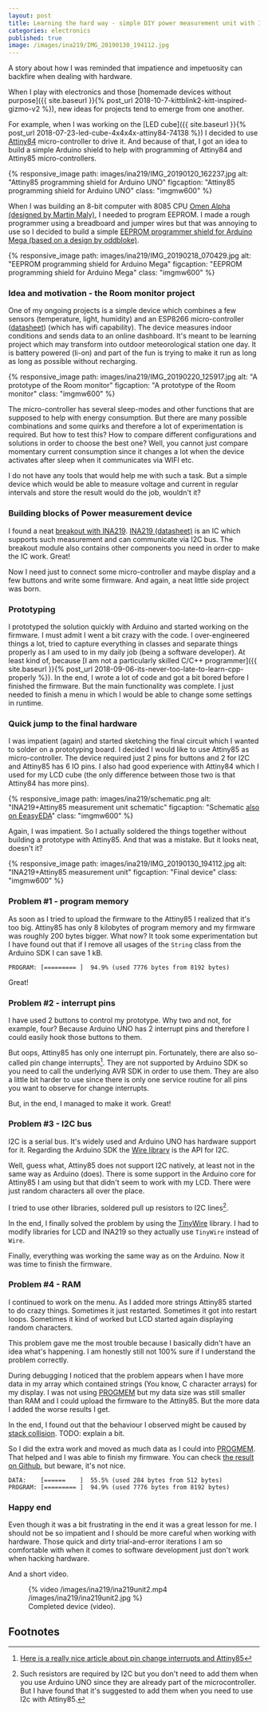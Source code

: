 ```yaml
---
layout: post
title: Learning the hard way - simple DIY power measurement unit with INA219 and ATtiny85
categories: electronics
published: true
image: /images/ina219/IMG_20190130_194112.jpg
---
```


A story about how I was reminded that impatience and impetuosity can backfire when dealing with hardware.

<!--more-->
When I play with electronics and those [homemade devices without purpose]({{ site.baseurl }}{% post_url 2018-10-7-kittblink2-kitt-inspired-gizmo-v2 %}), new ideas for projects tend to emerge from one another. 

For example, when I was working on the [LED cube]({{ site.baseurl }}{% post_url 2018-07-23-led-cube-4x4x4x-attiny84-74138 %}) I decided to use [Attiny84](https://www.microchip.com/wwwproducts/en/ATtiny84) micro-controller to drive it. And because of that, I got an idea to build a simple Arduino shield to help with programming of Attiny84 and Attiny85 micro-controllers. 

{% responsive_image path: images/ina219/IMG_20190120_162237.jpg alt: "Attiny85 programming shield for Arduino UNO" figcaption: "Attiny85 programming shield for Arduino UNO"  class: "imgmw600"  %}

When I was building an 8-bit computer with 8085 CPU [Omen Alpha (designed by Martin Maly)](https://www.hackster.io/adent/omen-alpha-77f86b), I needed to program EEPROM. I made a rough programmer using a breadboard and jumper wires but that was annoying to use so I decided to build a simple [EEPROM programmer shield for Arduino Mega (based on a design by oddbloke)](http://danceswithferrets.org/geekblog/?page_id=903).

{% responsive_image path: images/ina219/IMG_20190218_070429.jpg alt: "EEPROM programming shield for Arduino Mega" figcaption: "EEPROM programming shield for Arduino Mega"  class: "imgmw600" %}

### Idea and motivation - the Room monitor project

One of my ongoing projects is a simple device which combines a few sensors (temperature, light, humidity) and an ESP8266 micro-controller ([datasheet](https://www.espressif.com/sites/default/files/documentation/0a-esp8266ex_datasheet_en.pdf)) (which has wifi capability). The device measures indoor conditions and sends data to an online dashboard. It's meant to be learning project which may transform into outdoor meteorological station one day. It is battery powered (li-on) and part of the fun is trying to make it run as long as long as possible without recharging. 


{% responsive_image path: images/ina219/IMG_20190220_125917.jpg alt: "A prototype of the Room monitor" figcaption: "A prototype of the Room monitor"  class: "imgmw600"  %}

The micro-controller has several sleep-modes and other functions that are supposed to help with energy consumption. But there are many possible combinations and some quirks and therefore a lot of experimentation is required. But how to test this? How to compare different configurations and solutions in order to choose the best one? Well, you cannot just compare momentary current consumption since it changes a lot when the device activates after sleep when it communicates via WIFI etc.

I do not have any tools that would help me with such a task. But a simple device which would be able to measure voltage and current in regular intervals and store the result would do the job, wouldn't it?

### Building blocks of Power measurement device

I found a neat [breakout with INA219][inabreakout]. [INA219 (datasheet)][inadatasheet] is an IC which supports such measurement and can communicate via I2C bus. The breakout module also contains other components you need in order to make the IC work. Great!

Now I need just to connect some micro-controller and maybe display and a few buttons and write some firmware. And again, a neat little side project was born.

### Prototyping

I prototyped the solution quickly with Arduino and started working on the firmware. I must admit I went a bit crazy with the code. I over-engineered things a lot, tried to capture everything in classes and separate things properly as I am used to in my daily job (being a software developer). At least kind of, because [I am not a particularly skilled C/C++ programmer]({{ site.baseurl }}{% post_url 2018-09-06-its-never-too-late-to-learn-cpp-properly %}). In the end, I wrote a lot of code and got a bit bored before I finished the firmware. But the main functionality was complete. I just needed to finish a menu in which I would be able to change some settings in runtime. 

### Quick jump to the final hardware

I was impatient (again) and started sketching the final circuit which I wanted to solder on a prototyping board. I decided I would like to use Attiny85 as micro-controller. The device required just 2 pins for buttons and 2 for I2C and Attiny85 has 6 IO pins. I also had good experience with Attiny84 which I used for my LCD cube (the only difference between those two is that Attiny84 has more pins).

{% responsive_image path: images/ina219/schematic.png alt: "INA219+Attiny85 measurement unit schematic" figcaption: "Schematic <a href='https://easyeda.com/josefadamcik/ina219measurementunit'>also on EeasyEDA</a>" class: "imgmw600"  %}

Again, I was impatient. So I actually soldered the things together without building a prototype with Attiny85. And that was a mistake. But it looks neat, doesn't it?

{% responsive_image path: images/ina219/IMG_20190130_194112.jpg alt: "INA219+Attiny85 measurement unit" figcaption: "Final device" class: "imgmw600"  %}

### Problem #1 - program memory

As soon as I tried to upload the firmware to the Attiny85 I realized that it's too big. Attiny85 has only 8 kilobytes of program memory and my firmware was roughly 200 bytes bigger. What now? It took some experimentation but I have found out that if I remove all usages of the `String` class from the Arduino SDK I can save 1 kB. 

```
PROGRAM: [========= ]  94.9% (used 7776 bytes from 8192 bytes)
```

Great!

### Problem #2 - interrupt pins

I have used 2 buttons to control my prototype. Why two and not, for example, four? Because Arduino UNO has 2 interrupt pins and therefore I could easily hook those buttons to them. 

But oops, Attiny85 has only one interrupt pin. Fortunately, there are also so-called pin change interrupts[^1]. They are not supported by Arduino SDK so you need to call the underlying AVR SDK in order to use them. They are also a little bit harder to use since there is only one service routine for all pins you want to observe for change interrupts. 

But, in the end, I managed to make it work. Great!

### Problem #3 - I2C bus

I2C is a serial bus. It's widely used and Arduino UNO has hardware support for it. Regarding the Arduino SDK the [Wire library](https://www.arduino.cc/en/reference/wire) is the API for I2C. 

Well, guess what, Attiny85 does not support I2C natively, at least not in the same way as Arduino (does). There is some support in the Arduino core for Attiny85 I am using but that didn't seem to work with my LCD. There were just random characters all over the place.

I tried to use other libraries, soldered pull up resistors to I2C lines[^2]. 

In the end, I finally solved the problem by using the [TinyWire](https://github.com/adafruit/TinyWireM) library. I had to modify libraries for  LCD and INA219 so they actually use `TinyWire` instead of `Wire`.

Finally, everything was working the same way as on the Arduino. Now it was time to finish the firmware.

### Problem #4 - RAM

I continued to work on the menu. As I added more strings Attiny85 started to do crazy things. Sometimes it just restarted. Sometimes it got into restart loops. Sometimes it kind of worked but LCD started again displaying random characters. 

This problem gave me the most trouble because I basically didn't have an idea what's happening. I am honestly still not 100% sure if I understand the problem correctly.

During debugging I noticed that the problem appears when I have more data in my array which contained strings (You know, C character arrays) for my display. I was not using [PROGMEM](https://www.arduino.cc/reference/en/language/variables/utilities/progmem/) but my data size was still smaller than RAM and I could upload the firmware to the Attiny85. But the more data I added the worse results I get.

In the end, I found out that the behaviour I observed might be caused by [stack collision][stackcollision2]. TODO: explain a bit.

So I did the extra work and moved as much data as I could into [PROGMEM](https://www.arduino.cc/reference/en/language/variables/utilities/progmem/). That helped and I was able to finish my firmware. You can check [the result on Github][source], but beware, it's not nice.

```
DATA:    [======    ]  55.5% (used 284 bytes from 512 bytes)
PROGRAM: [========= ]  94.9% (used 7776 bytes from 8192 bytes)
```

### Happy end 

Even though it was a bit frustrating in the end it was a great lesson for me. I should not be so impatient and I should be more careful when working with hardware. Those quick and dirty trial-and-error iterations I am so comfortable with when it comes to software development just don't work when hacking hardware.

And a short video.

<figure >
    {% video /images/ina219/ina219unit2.mp4 /images/ina219/ina219unit2.jpg %}
    <figcaption>Completed device (video).</figcaption>
</figure>

## Footnotes

[^1]: [Here is a really nice article about pin change interrupts and Attiny85](https://thewanderingengineer.com/2014/08/11/arduino-pin-change-interrupts/)
[^2]: Such resistors are required by I2C but you don't need to add them when you use Arduino UNO since they are already part of the microcontroller. But I have found that it's suggested to add them when you need to use I2c with Attiny85.

[inadatasheet]:http://www.ti.com/lit/ds/symlink/ina219.pdf "INA219 datasheet"
[inabreakout]:https://www.adafruit.com/product/904 "INA219 breakout"
[source]:https://github.com/josefadamcik/INA219PowerMeasurementUnit "Source code"
[easyeda]:https://easyeda.com/josefadamcik/ina219measurementunit "EeasyEDA project"
[stackcollision]: https://electronics.stackexchange.com/questions/383549/data-memory-usage-reported-by-atmelstudio-for-attiny85 "Stacexchange stack collision"
[stackcollision2]:https://arduino.stackexchange.com/questions/19127/avr-how-to-know-that-there-is-collision-between-stack-and-heap-or-the-memory-h "Stacexchange stack collision"


